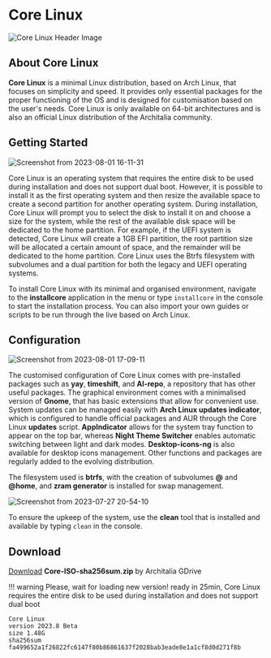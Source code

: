 # Core Linux 

![Core Linux Header Image](https://github.com/ArchItalia/site/assets/117321045/3dcdd1a1-e9d2-4dde-bd99-8404541a643b)

## About Core Linux

**Core Linux** is a minimal Linux distribution, based on Arch Linux, that focuses on simplicity and speed. It provides only essential packages for the proper functioning of the OS and is designed for customisation based on the user's needs. Core Linux is only available on 64-bit architectures and is also an official Linux distribution of the Architalia community. 

## Getting Started 

![Screenshot from 2023-08-01 16-11-31](https://github.com/ArchItalia/site/assets/117321045/b2365773-1bd9-4a78-be0b-0d02afb9f46a)

Core Linux is an operating system that requires the entire disk to be used during installation and does not support dual boot. However, it is possible to install it as the first operating system and then resize the available space to create a second partition for another operating system. During installation, Core Linux will prompt you to select the disk to install it on and choose a size for the system, while the rest of the available disk space will be dedicated to the home partition. For example, if the UEFI system is detected, Core Linux will create a 1GB EFI partition, the root partition size will be allocated a certain amount of space, and the remainder will be dedicated to the home partition. Core Linux uses the Btrfs filesystem with subvolumes and a dual partition for both the legacy and UEFI operating systems.

To install Core Linux with its minimal and organised environment, navigate to the **installcore** application in the menu or type `installcore` in the console to start the installation process. You can also import your own guides or scripts to be run through the live based on Arch Linux.

## Configuration
![Screenshot from 2023-08-01 17-09-11](https://github.com/ArchItalia/site/assets/117321045/555c977d-66f3-4f7d-8ebc-5e9bf3a86483)

The customised configuration of Core Linux comes with pre-installed packages such as **yay**, **timeshift**, and **AI-repo**, a repository that has other useful packages. The graphical environment comes with a minimalised version of **Gnome**, that has basic extensions that allow for convenient use. System updates can be managed easily with **Arch Linux updates indicator**, which is configured to handle official packages and AUR through the Core Linux **updates** script. **AppIndicator** allows for the system tray function to appear on the top bar, whereas **Night Theme Switcher** enables automatic switching between light and dark modes. **Desktop-icons-ng** is also available for desktop icons management. Other functions and packages are regularly added to the evolving distribution. 

The filesystem used is **btrfs**, with the creation of subvolumes **@** and **@home**, and **zram generator** is installed for swap management.

![Screenshot from 2023-07-27 20-54-10](https://github.com/ArchItalia/core/assets/117321045/5aebefe1-d4bf-4629-827a-f896bc26df1f)


To ensure the upkeep of the system, use the **clean** tool that is installed and available by typing `clean` in the console.

## Download
[Download](#) **Core-ISO-sha256sum.zip** by Architalia GDrive 

!!! warning
    Please, wait for loading new version! ready in 25min,
    Core Linux requires the entire disk to be used during installation and does not support dual boot
    
```
Core Linux
version 2023.8 Beta
size 1.48G
sha256sum fa499652a1f26822fc6147f80b86861637f2028bab3eade8e1a1cf8d0d271f8b

```
<br>
